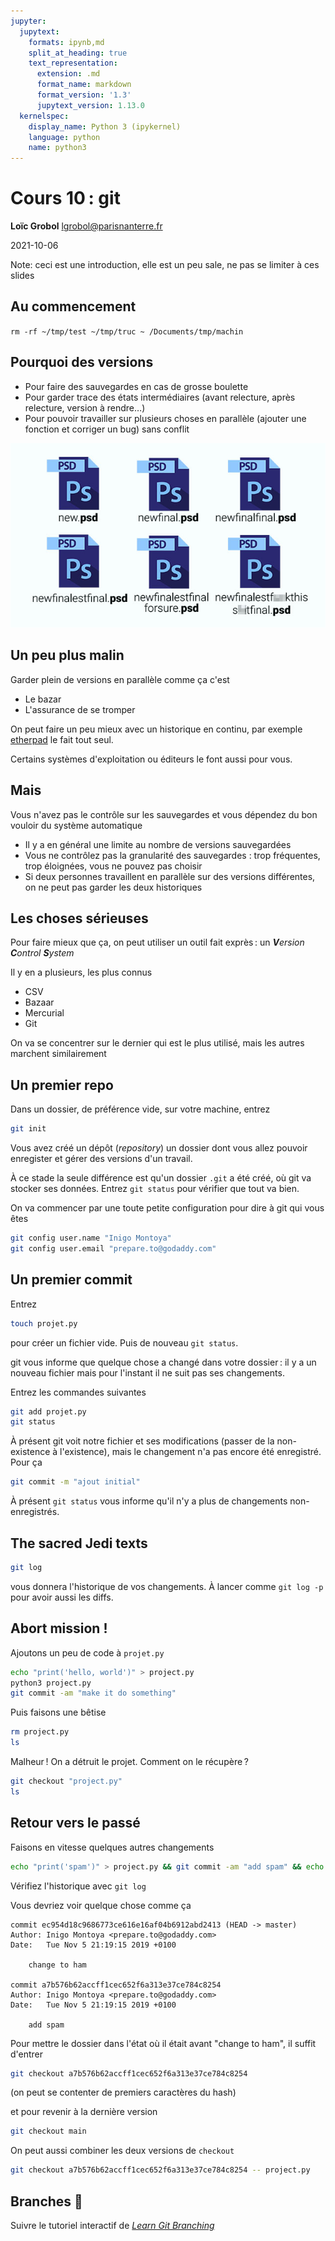```yaml
---
jupyter:
  jupytext:
    formats: ipynb,md
    split_at_heading: true
    text_representation:
      extension: .md
      format_name: markdown
      format_version: '1.3'
      jupytext_version: 1.13.0
  kernelspec:
    display_name: Python 3 (ipykernel)
    language: python
    name: python3
---
```


[comment]: <> "LTeX: language=fr"

<!-- #region slideshow={"slide_type": "slide"} -->
Cours 10 : git
================================

**Loïc Grobol** [<lgrobol@parisnanterre.fr>](mailto:lgrobol@parisnanterre.fr)

2021-10-06
<!-- #endregion -->

Note: ceci est une introduction, elle est un peu sale, ne pas se limiter à ces slides
<!-- #endregion -->

<!-- #region slideshow={"slide_type": "slide"} -->
## Au commencement
<!-- #endregion -->

<!-- #region slideshow={"slide_type": "-"} -->
`rm -rf ~/tmp/test ~/tmp/truc ~ /Documents/tmp/machin`
<!-- #endregion -->

<!-- #region slideshow={"slide_type": "subslide"} -->
## Pourquoi des versions

- Pour faire des sauvegardes en cas de grosse boulette
- Pour garder trace des états intermédiaires (avant relecture, après relecture, version à rendre…)
- Pour pouvoir travailler sur plusieurs choses en parallèle (ajouter une fonction et corriger un
  bug) sans conflit
<!-- #endregion -->

<!-- #region slideshow={"slide_type": "subslide"} -->
![image.png](slides/lecture-10/images/psdrevisioning.jpg)
<!-- #endregion -->

<!-- #region slideshow={"slide_type": "subslide"} -->
## Un peu plus malin

Garder plein de versions en parallèle comme ça c'est

- Le bazar
- L'assurance de se tromper
<!-- #endregion -->

<!-- #region slideshow={"slide_type": "fragment"} -->

On peut faire un peu mieux avec un historique en continu, par exemple
[etherpad](https://mensuel.framapad.org/p/I7bgWlDpVS) le fait tout seul.

Certains systèmes d'exploitation ou éditeurs le font aussi pour vous.
<!-- #endregion -->

<!-- #region slideshow={"slide_type": "subslide"} -->
## Mais
<!-- #endregion -->

<!-- #region slideshow={"slide_type": "fragment"} -->
Vous n'avez pas le contrôle sur les sauvegardes et vous dépendez du bon vouloir du système automatique
<!-- #endregion -->

<!-- #region slideshow={"slide_type": "fragment"} -->
- Il y a en général une limite au nombre de versions sauvegardées
- Vous ne contrôlez pas la granularité des sauvegardes : trop fréquentes, trop éloignées, vous ne
  pouvez pas choisir
- Si deux personnes travaillent en parallèle sur des versions différentes, on ne peut pas garder les
  deux historiques
<!-- #endregion -->

<!-- #region slideshow={"slide_type": "subslide"} -->
## Les choses sérieuses

Pour faire mieux que ça, on peut utiliser un outil fait exprès : un _**V**ersion **C**ontrol
**S**ystem_
<!-- #endregion -->

<!-- #region slideshow={"slide_type": "fragment"} -->
Il y en a plusieurs, les plus connus

- CSV
- Bazaar
- Mercurial
- Git

On va se concentrer sur le dernier qui est le plus utilisé, mais les autres marchent similairement
<!-- #endregion -->

<!-- #region slideshow={"slide_type": "subslide"} -->
## Un premier repo

Dans un dossier, de préférence vide, sur votre machine, entrez

```bash
git init
```
<!-- #endregion -->

<!-- #region slideshow={"slide_type": "fragment"} -->
Vous avez créé un dépôt (*repository*) un dossier dont vous allez pouvoir enregister et gérer des
versions d'un travail.

À ce stade la seule différence est qu'un dossier `.git` a été créé, où git va stocker ses données.
Entrez `git status` pour vérifier que tout va bien.
<!-- #endregion -->

<!-- #region slideshow={"slide_type": "subslide"} -->
On va commencer par une toute petite configuration pour dire à git qui vous êtes

```bash
git config user.name "Inigo Montoya"
git config user.email "prepare.to@godaddy.com"
```
<!-- #endregion -->

<!-- #region slideshow={"slide_type": "subslide"} -->
## Un premier commit

Entrez

```bash
touch projet.py
```

pour créer un fichier vide. Puis de nouveau `git status`.
<!-- #endregion -->

<!-- #region slideshow={"slide_type": "fragment"} -->
git vous informe que quelque chose a changé dans votre dossier : il y a un nouveau fichier mais pour
l'instant il ne suit pas ses changements.
<!-- #endregion -->

<!-- #region slideshow={"slide_type": "subslide"} -->
Entrez les commandes suivantes

```bash
git add projet.py
git status
```
<!-- #endregion -->

<!-- #region slideshow={"slide_type": "subslide"} -->
À présent git voit notre fichier et ses modifications (passer de la non-existence à l'existence),
mais le changement n'a pas encore été enregistré. Pour ça

```bash
git commit -m "ajout initial"
```
<!-- #endregion -->

À présent `git status` vous informe qu'il n'y a plus de changements non-enregistrés.

<!-- #region slideshow={"slide_type": "subslide"} -->
## The sacred Jedi texts

```bash
git log
```

vous donnera l'historique de vos changements. À lancer comme `git log -p` pour avoir aussi les
diffs.
<!-- #endregion -->

<!-- #region slideshow={"slide_type": "slide"} -->
## Abort mission !

Ajoutons un peu de code à `projet.py`

```bash
echo "print('hello, world')" > project.py
python3 project.py
git commit -am "make it do something"
```
<!-- #endregion -->

<!-- #region slideshow={"slide_type": "subslide"} -->
Puis faisons une bêtise

```bash
rm project.py
ls
```
<!-- #endregion -->

<!-- #region slideshow={"slide_type": "fragment"} -->
Malheur ! On a détruit le projet. Comment on le récupère ?
<!-- #endregion -->

<!-- #region slideshow={"slide_type": "fragment"} -->
```bash
git checkout "project.py"
ls
```
<!-- #endregion -->

<!-- #region slideshow={"slide_type": "slide"} -->
## Retour vers le passé

Faisons en vitesse quelques autres changements

```bash
echo "print('spam')" > project.py && git commit -am "add spam" && echo "print('ham')" > project.py && git commit -am "change to ham"
```

Vérifiez l'historique avec `git log`
<!-- #endregion -->

<!-- #region slideshow={"slide_type": "subslide"} -->
Vous devriez voir quelque chose comme ça

```log
commit ec954d18c9686773ce616e16af04b6912abd2413 (HEAD -> master)
Author: Inigo Montoya <prepare.to@godaddy.com>
Date:   Tue Nov 5 21:19:15 2019 +0100

    change to ham

commit a7b576b62accff1cec652f6a313e37ce784c8254
Author: Inigo Montoya <prepare.to@godaddy.com>
Date:   Tue Nov 5 21:19:15 2019 +0100

    add spam
```
<!-- #endregion -->

<!-- #region slideshow={"slide_type": "subslide"} -->
Pour mettre le dossier dans l'état où il était avant "change to ham", il suffit d'entrer

```bash
git checkout a7b576b62accff1cec652f6a313e37ce784c8254
```

(on peut se contenter de premiers caractères du hash)

et pour revenir à la dernière version

```bash
git checkout main
```

On peut aussi combiner les deux versions de `checkout`

```bash
git checkout a7b576b62accff1cec652f6a313e37ce784c8254 -- project.py
```
<!-- #endregion -->

## Branches 🌲

Suivre le tutoriel interactif de [*Learn Git Branching*](https://learngitbranching.js.org/)
